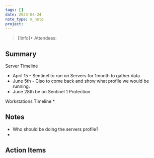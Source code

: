 ```yaml
---
tags: []
date: 2023-04-24
note_type: m_note
project:
---
```


> [!info]+
>Attendees: 


## Summary
Server  Timeline
* April 15 - Sentinel to run on Servers for 1month to gather data
* June 5th - Ciso to come back and show what profile we would be running.
* June 28th be on Sentinel 1 Protection

Workstations Timeline
* 

## Notes
* Who should be doing the servers profile?
* 


## Action Items
